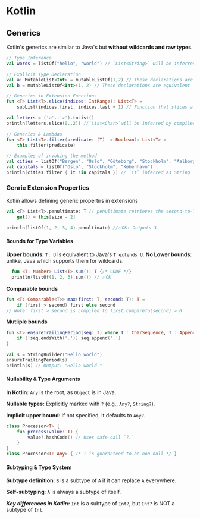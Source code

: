 # Kotlin

## Generics

Kotlin's generics are similar to Java's but **without wildcards and raw types**.

```kotlin
// Type Inference
val words = listOf("hello", "world") // `List<String>` will be inferred by compiler

// Explicit Type Declaration
val a: MutableList<Int> = mutableListOf(1,2) // These declarations are equivalent
val b = mutableListOf<Int>(1, 2) // These declarations are equivalent

// Generics in Extension Functions
fun <T> List<T>.slice(indices: IntRange): List<T> =
    subList(indices.first, indices.last + 1) // Function that slices a list

val letters = ('a'..'z').toList()
println(letters.slice(0..2)) //`List<Char>`will be inferred by compiler

// Generics & Lambdas
fun <T> List<T>.filter(predicate: (T) -> Boolean): List<T> =
    this.filter(predicate)

// Examples of invoking the method
val cities = listOf("Bergen", "Oslo", "Göteborg", "Stockholm", "Aalborg", "København")
val capitals = listOf("Oslo", "Stockholm", "København")
println(cities.filter { it !in capitals }) // `it` inferred as String
```

### Genric Extension Properties

Kotlin allows defining generic propertirs in extensions

```kotlin
val <T> List<T>.penultimate: T // penultimate retrieves the second-to-last element of a list
    get() = this[size - 2]

println(listOf(1, 2, 3, 4).penultimate) //✅OK: Outputs 3
```

#### Bounds for Type Variables

**Upper bounds**: `T: U` is equivalent to Java's `T extends U`.
**No Lower bounds**: unlike, Java which supports them for wildcards.

```kotlin
  fun <T: Number> List<T>.sum(): T {/* CODE */}
  println(listOf(1, 2, 3).sum()) // ✅OK
```

**Comparable bounds**

```kotlin
fun <T: Comparable<T>> max(first: T, second: T): T =
    if (first > second) first else second
// Note: first > second is compiled to first.compareTo(second) > 0
```

**Mutliple bounds**

```kotlin
fun <T> ensureTrailingPeriod(seq: T) where T : CharSequence, T : Appendable {
    if (!seq.endsWith('.')) seq.append('.')
}

val s = StringBuilder("Hello world")
ensureTrailingPeriod(s)
println(s) // Output: "Hello world."
```

#### Nullability & Type Arguments

**In Kotlin:** `Any` is the root, as `Object` is in Java.

**Nullable types:** Explicitly marked with `?` (e.g., `Any?`, `String?`).

**Implicit upper bound**: If not specified, it defaults to `Any?`.

```kotlin
class Processor<T> {
    fun process(value: T) {
        value?.hashCode() // Uses safe call `?.`
    }
}
class Processor<T: Any> { /* T is guaranteed to be non-null */ }
```

#### Subtyping & Type System

**Subtype definition**: `B` is a subtype of `A` if it can replace `A` everywhere.

**Self-subtyping**: `A` is always a subtype of itself.

**_Key differences in Kotlin:_** `Int` is a subtype of `Int?`, but `Int?` is NOT a subtype of `Int`.

